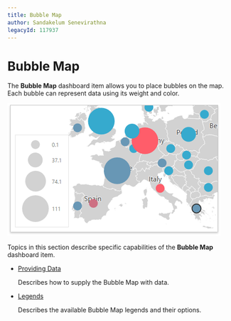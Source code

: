 ```yaml
---
title: Bubble Map
author: Sandakelum Senevirathna
legacyId: 117937
---
```

# Bubble Map
The **Bubble Map** dashboard item allows you to place bubbles on the map. Each bubble can represent data using its weight and color.

![wdd-dashboard-items-bubble-map](../../../../images/img125115.png)

Topics in this section describe specific capabilities of the **Bubble Map** dashboard item.
* [Providing Data](bubble-map/providing-data.md)
	
	Describes how to supply the Bubble Map with data.
* [Legends](bubble-map/legends.md)
	
	Describes the available Bubble Map legends and their options.